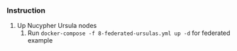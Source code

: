 ### Instruction

1. Up Nucypher Ursula nodes
    1. Run `docker-compose -f 8-federated-ursulas.yml up -d` for federated example